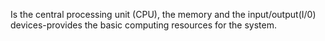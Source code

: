 Is the central processing unit (CPU), the memory and the input/output(I/0) devices-provides the basic computing resources for the system.